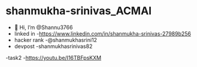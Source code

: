 # shanmukha-srinivas_ACMAI
- 👋 Hi, I’m @Shannu3766
- linked in -https://www.linkedin.com/in/shanmukha-srinivas-27989b256
- hacker rank -@shanmukhasrini12
- devpost -shanmukhasrinivas82

-task2 -https://youtu.be/I16TBFpsKXM
